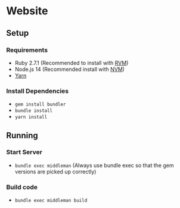 Website
=======

## Setup

### Requirements
- Ruby 2.7.1 (Recommended to install with [RVM](https://rvm.io/))
- Node.js 14 (Recommended install with [NVM](https://github.com/creationix/nvm#installation))
- [Yarn](https://yarnpkg.com/en/docs/install)

### Install Dependencies
- `gem install bundler`
- `bundle install`
- `yarn install`

## Running

### Start Server
- `bundle exec middleman` (Always use bundle exec so that the gem versions are picked up correctly)

### Build code
- `bundle exec middleman build`
